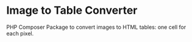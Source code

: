 # Image to Table Converter

PHP Composer Package to convert images to HTML tables: one cell for each pixel.
